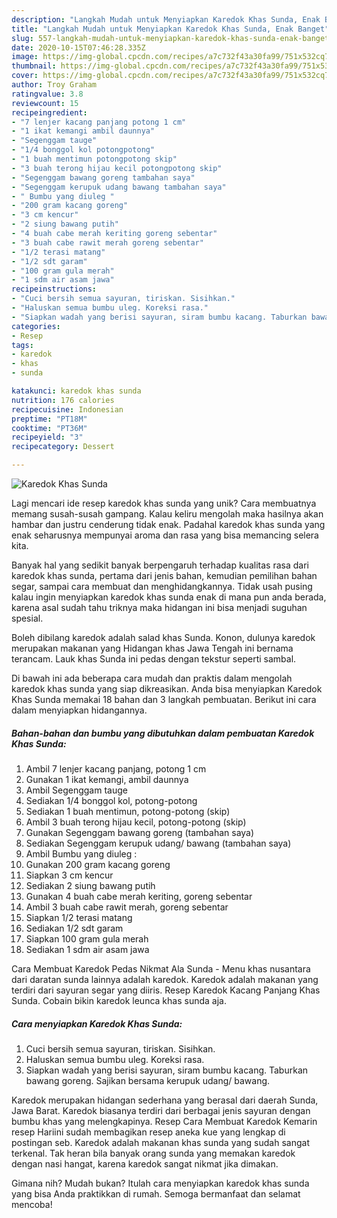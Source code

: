 ```yaml
---
description: "Langkah Mudah untuk Menyiapkan Karedok Khas Sunda, Enak Banget"
title: "Langkah Mudah untuk Menyiapkan Karedok Khas Sunda, Enak Banget"
slug: 557-langkah-mudah-untuk-menyiapkan-karedok-khas-sunda-enak-banget
date: 2020-10-15T07:46:28.335Z
image: https://img-global.cpcdn.com/recipes/a7c732f43a30fa99/751x532cq70/karedok-khas-sunda-foto-resep-utama.jpg
thumbnail: https://img-global.cpcdn.com/recipes/a7c732f43a30fa99/751x532cq70/karedok-khas-sunda-foto-resep-utama.jpg
cover: https://img-global.cpcdn.com/recipes/a7c732f43a30fa99/751x532cq70/karedok-khas-sunda-foto-resep-utama.jpg
author: Troy Graham
ratingvalue: 3.8
reviewcount: 15
recipeingredient:
- "7 lenjer kacang panjang potong 1 cm"
- "1 ikat kemangi ambil daunnya"
- "Segenggam tauge"
- "1/4 bonggol kol potongpotong"
- "1 buah mentimun potongpotong skip"
- "3 buah terong hijau kecil potongpotong skip"
- "Segenggam bawang goreng tambahan saya"
- "Segenggam kerupuk udang bawang tambahan saya"
- " Bumbu yang diuleg "
- "200 gram kacang goreng"
- "3 cm kencur"
- "2 siung bawang putih"
- "4 buah cabe merah keriting goreng sebentar"
- "3 buah cabe rawit merah goreng sebentar"
- "1/2 terasi matang"
- "1/2 sdt garam"
- "100 gram gula merah"
- "1 sdm air asam jawa"
recipeinstructions:
- "Cuci bersih semua sayuran, tiriskan. Sisihkan."
- "Haluskan semua bumbu uleg. Koreksi rasa."
- "Siapkan wadah yang berisi sayuran, siram bumbu kacang. Taburkan bawang goreng. Sajikan bersama kerupuk udang/ bawang."
categories:
- Resep
tags:
- karedok
- khas
- sunda

katakunci: karedok khas sunda 
nutrition: 176 calories
recipecuisine: Indonesian
preptime: "PT18M"
cooktime: "PT36M"
recipeyield: "3"
recipecategory: Dessert

---
```



![Karedok Khas Sunda](https://img-global.cpcdn.com/recipes/a7c732f43a30fa99/751x532cq70/karedok-khas-sunda-foto-resep-utama.jpg)

Lagi mencari ide resep karedok khas sunda yang unik? Cara membuatnya memang susah-susah gampang. Kalau keliru mengolah maka hasilnya akan hambar dan justru cenderung tidak enak. Padahal karedok khas sunda yang enak seharusnya mempunyai aroma dan rasa yang bisa memancing selera kita.

Banyak hal yang sedikit banyak berpengaruh terhadap kualitas rasa dari karedok khas sunda, pertama dari jenis bahan, kemudian pemilihan bahan segar, sampai cara membuat dan menghidangkannya. Tidak usah pusing kalau ingin menyiapkan karedok khas sunda enak di mana pun anda berada, karena asal sudah tahu triknya maka hidangan ini bisa menjadi suguhan spesial.

Boleh dibilang karedok adalah salad khas Sunda. Konon, dulunya karedok merupakan makanan yang Hidangan khas Jawa Tengah ini bernama terancam. Lauk khas Sunda ini pedas dengan tekstur seperti sambal.


Di bawah ini ada beberapa cara mudah dan praktis dalam mengolah karedok khas sunda yang siap dikreasikan. Anda bisa menyiapkan Karedok Khas Sunda memakai 18 bahan dan 3 langkah pembuatan. Berikut ini cara dalam menyiapkan hidangannya.

<!--inarticleads1-->

##### Bahan-bahan dan bumbu yang dibutuhkan dalam pembuatan Karedok Khas Sunda:

1. Ambil 7 lenjer kacang panjang, potong 1 cm
1. Gunakan 1 ikat kemangi, ambil daunnya
1. Ambil Segenggam tauge
1. Sediakan 1/4 bonggol kol, potong-potong
1. Sediakan 1 buah mentimun, potong-potong (skip)
1. Ambil 3 buah terong hijau kecil, potong-potong (skip)
1. Gunakan Segenggam bawang goreng (tambahan saya)
1. Sediakan Segenggam kerupuk udang/ bawang (tambahan saya)
1. Ambil  Bumbu yang diuleg :
1. Gunakan 200 gram kacang goreng
1. Siapkan 3 cm kencur
1. Sediakan 2 siung bawang putih
1. Gunakan 4 buah cabe merah keriting, goreng sebentar
1. Ambil 3 buah cabe rawit merah, goreng sebentar
1. Siapkan 1/2 terasi matang
1. Sediakan 1/2 sdt garam
1. Siapkan 100 gram gula merah
1. Sediakan 1 sdm air asam jawa


Cara Membuat Karedok Pedas Nikmat Ala Sunda - Menu khas nusantara dari daratan sunda lainnya adalah karedok. Karedok adalah makanan yang terdiri dari sayuran segar yang diiris. Resep Karedok Kacang Panjang Khas Sunda. Cobain bikin karedok leunca khas sunda aja. 

<!--inarticleads2-->

##### Cara menyiapkan Karedok Khas Sunda:

1. Cuci bersih semua sayuran, tiriskan. Sisihkan.
1. Haluskan semua bumbu uleg. Koreksi rasa.
1. Siapkan wadah yang berisi sayuran, siram bumbu kacang. Taburkan bawang goreng. Sajikan bersama kerupuk udang/ bawang.


Karedok merupakan hidangan sederhana yang berasal dari daerah Sunda, Jawa Barat. Karedok biasanya terdiri dari berbagai jenis sayuran dengan bumbu khas yang melengkapinya. Resep Cara Membuat Karedok Kemarin resep Hariini sudah membagikan resep aneka kue yang lengkap di postingan seb. Karedok adalah makanan khas sunda yang sudah sangat terkenal. Tak heran bila banyak orang sunda yang memakan karedok dengan nasi hangat, karena karedok sangat nikmat jika dimakan. 

Gimana nih? Mudah bukan? Itulah cara menyiapkan karedok khas sunda yang bisa Anda praktikkan di rumah. Semoga bermanfaat dan selamat mencoba!
